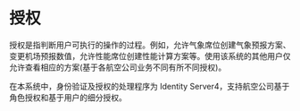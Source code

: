 # 授权

授权是指判断用户可执行的操作的过程。例如，允许气象席位创建气象预报方案、变更机场预报数值，允许性能席位创建性能计算方案等。使用该系统的其他用户仅允许查看相应的方案(基于各航空公司业务不同有所不同授权)。

在本系统中，身份验证及授权的处理程序为 Identity Server4，支持航空公司基于角色授权和基于用户的细分授权。
